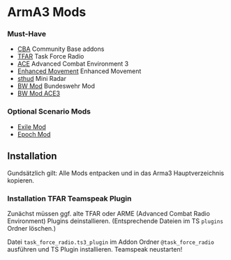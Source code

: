 # ArmA3 Mods
### Must-Have

- [CBA](http://www.armaholic.com/page.php?id=18767) Community Base addons
- [TFAR](http://radio.task-force.ru/en/) Task Force Radio
- [ACE](http://www.armaholic.com/page.php?id=28557) Advanced Combat Environment 3
- [Enhanced Movement](http://www.armaholic.com/page.php?id=27224) Enhanced Movement
- [sthud](http://www.armaholic.com/page.php?id=9936) Mini Radar
- [BW Mod](http://bwmod.de/index.php/inhalt/download) Bundeswehr Mod
- [BW Mod ACE3](http://bwmod.de/index.php/inhalt/download)

### Optional Scenario Mods

- [Exile Mod](http://www.exilemod.com/)
- [Epoch Mod](http://epochmod.com/)

## Installation

Gundsätzlich gilt: Alle Mods entpacken und in das Arma3 Hauptverzeichnis kopieren.

### Installation TFAR Teamspeak Plugin
Zunächst müssen ggf. alte TFAR oder ARME (Advanced Combat Radio Environment) Plugins deinstallieren. (Entsprechende Dateien im TS ```plugins``` Ordner löschen.)

Datei ```task_force_radio.ts3_plugin``` im Addon Ordner ```@task_force_radio``` ausführen und TS Plugin installieren. Teamspeak neustarten!
